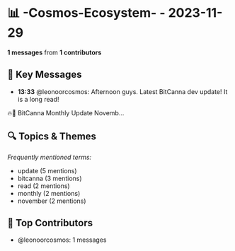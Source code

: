 # 📊 -Cosmos-Ecosystem- - 2023-11-29
**1 messages** from **1 contributors**

## 💬 Key Messages
- **13:33** @leonoorcosmos: Afternoon guys. Latest BitCanna dev update! It is a long read!

🔥📰 BitCanna Monthly Update Novemb...

## 🔍 Topics & Themes
*Frequently mentioned terms:*
- update (5 mentions)
- bitcanna (3 mentions)
- read (2 mentions)
- monthly (2 mentions)
- november (2 mentions)

## 👥 Top Contributors
- @leonoorcosmos: 1 messages